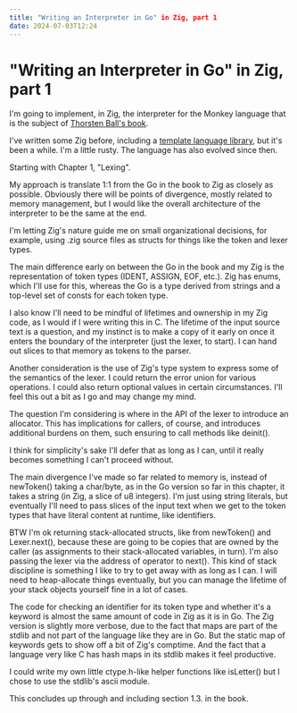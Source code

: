```yaml
---
title: "Writing an Interpreter in Go" in Zig, part 1
date: 2024-07-03T12:24
---
```


# "Writing an Interpreter in Go" in Zig, part 1

I'm going to implement, in Zig, the interpreter for the Monkey language that
is the subject of [Thorsten Ball's book](https://interpreterbook.com).

I've written some Zig before, including a [template language
library](https://github.com/paulsmith/ztl), but it's been a while. I'm a
little rusty. The language has also evolved since then.

Starting with Chapter 1, "Lexing".

My approach is translate 1:1 from the Go in the book to Zig as closely as
possible. Obviously there will be points of divergence, mostly related
to memory management, but I would like the overall architecture of the
interpreter to be the same at the end.

I'm letting Zig's nature guide me on small organizational decisions, for
example, using .zig source files as structs for things like the token and
lexer types.

The main difference early on between the Go in the book and my Zig is the
representation of token types (IDENT, ASSIGN, EOF, etc.). Zig has enums,
which I'll use for this, whereas the Go is a type derived from strings and
a top-level set of consts for each token type.

I also know I'll need to be mindful of lifetimes and ownership in my Zig code,
as I would if I were writing this in C. The lifetime of the input source
text is a question, and my instinct is to make a copy of it early on once
it enters the boundary of the interpreter (just the lexer, to start). I can
hand out slices to that memory as tokens to the parser.

Another consideration is the use of Zig's type system to express some of
the semantics of the lexer. I could return the error union for various
operations. I could also return optional values in certain circumstances. I'll
feel this out a bit as I go and may change my mind.

The question I'm considering is where in the API of the lexer to introduce
an allocator. This has implications for callers, of course, and introduces
additional burdens on them, such ensuring to call methods like deinit().

I think for simplicity's sake I'll defer that as long as I can, until it
really becomes something I can't proceed without.

The main divergence I've made so far related to memory is, instead of
newToken() taking a char/byte, as in the Go version so far in this chapter,
it takes a string (in Zig, a slice of u8 integers). I'm just using string
literals, but eventually I'll need to pass slices of the input text when we
get to the token types that have literal content at runtime, like identifiers.

BTW I'm ok returning stack-allocated structs, like from newToken() and
Lexer.next(), because these are going to be copies that are owned by the
caller (as assignments to their stack-allocated variables, in turn). I'm
also passing the lexer via the address of operator to next(). This kind of
stack discipline is something I like to try to get away with as long as I
can. I will need to heap-allocate things eventually, but you can manage the
lifetime of your stack objects yourself fine in a lot of cases.

The code for checking an identifier for its token type and whether it's a
keyword is almost the same amount of code in Zig as it is in Go. The Zig
version is slightly more verbose, due to the fact that maps are part of the
stdlib and not part of the language like they are in Go. But the static map
of keywords gets to show off a bit of Zig's comptime. And the fact that a
language very like C has hash maps in its stdlib makes it feel productive.

I could write my own little ctype.h-like helper functions like isLetter()
but I chose to use the stdlib's ascii module.

This concludes up through and including section 1.3. in the book.
